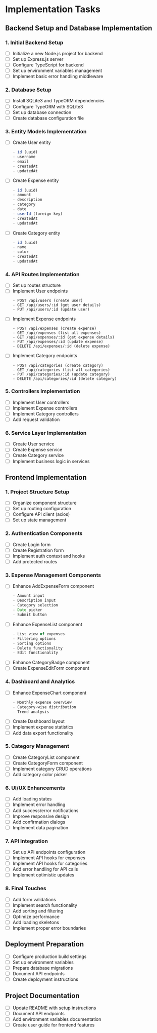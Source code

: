 # Implementation Tasks

## Backend Setup and Database Implementation

### 1. Initial Backend Setup
- [ ] Initialize a new Node.js project for backend
- [ ] Set up Express.js server
- [ ] Configure TypeScript for backend
- [ ] Set up environment variables management
- [ ] Implement basic error handling middleware

### 2. Database Setup
- [ ] Install SQLite3 and TypeORM dependencies
- [ ] Configure TypeORM with SQLite3
- [ ] Set up database connection
- [ ] Create database configuration file

### 3. Entity Models Implementation
- [ ] Create User entity
  ```typescript
  - id (uuid)
  - username
  - email
  - createdAt
  - updatedAt
  ```
- [ ] Create Expense entity
  ```typescript
  - id (uuid)
  - amount
  - description
  - category
  - date
  - userId (foreign key)
  - createdAt
  - updatedAt
  ```
- [ ] Create Category entity
  ```typescript
  - id (uuid)
  - name
  - color
  - createdAt
  - updatedAt
  ```

### 4. API Routes Implementation
- [ ] Set up routes structure
- [ ] Implement User endpoints
  ```
  - POST /api/users (create user)
  - GET /api/users/:id (get user details)
  - PUT /api/users/:id (update user)
  ```
- [ ] Implement Expense endpoints
  ```
  - POST /api/expenses (create expense)
  - GET /api/expenses (list all expenses)
  - GET /api/expenses/:id (get expense details)
  - PUT /api/expenses/:id (update expense)
  - DELETE /api/expenses/:id (delete expense)
  ```
- [ ] Implement Category endpoints
  ```
  - POST /api/categories (create category)
  - GET /api/categories (list all categories)
  - PUT /api/categories/:id (update category)
  - DELETE /api/categories/:id (delete category)
  ```

### 5. Controllers Implementation
- [ ] Implement User controllers
- [ ] Implement Expense controllers
- [ ] Implement Category controllers
- [ ] Add request validation

### 6. Service Layer Implementation
- [ ] Create User service
- [ ] Create Expense service
- [ ] Create Category service
- [ ] Implement business logic in services

## Frontend Implementation

### 1. Project Structure Setup
- [ ] Organize component structure
- [ ] Set up routing configuration
- [ ] Configure API client (axios)
- [ ] Set up state management

### 2. Authentication Components
- [ ] Create Login form
- [ ] Create Registration form
- [ ] Implement auth context and hooks
- [ ] Add protected routes

### 3. Expense Management Components
- [ ] Enhance AddExpenseForm component
  ```typescript
  - Amount input
  - Description input
  - Category selection
  - Date picker
  - Submit button
  ```
- [ ] Enhance ExpenseList component
  ```typescript
  - List view of expenses
  - Filtering options
  - Sorting options
  - Delete functionality
  - Edit functionality
  ```
- [ ] Enhance CategoryBadge component
- [ ] Create ExpenseEditForm component

### 4. Dashboard and Analytics
- [ ] Enhance ExpenseChart component
  ```typescript
  - Monthly expense overview
  - Category-wise distribution
  - Trend analysis
  ```
- [ ] Create Dashboard layout
- [ ] Implement expense statistics
- [ ] Add data export functionality

### 5. Category Management
- [ ] Create CategoryList component
- [ ] Create CategoryForm component
- [ ] Implement category CRUD operations
- [ ] Add category color picker

### 6. UI/UX Enhancements
- [ ] Add loading states
- [ ] Implement error handling
- [ ] Add success/error notifications
- [ ] Improve responsive design
- [ ] Add confirmation dialogs
- [ ] Implement data pagination

### 7. API Integration
- [ ] Set up API endpoints configuration
- [ ] Implement API hooks for expenses
- [ ] Implement API hooks for categories
- [ ] Add error handling for API calls
- [ ] Implement optimistic updates

### 8. Final Touches
- [ ] Add form validations
- [ ] Implement search functionality
- [ ] Add sorting and filtering
- [ ] Optimize performance
- [ ] Add loading skeletons
- [ ] Implement proper error boundaries

## Deployment Preparation
- [ ] Configure production build settings
- [ ] Set up environment variables
- [ ] Prepare database migrations
- [ ] Document API endpoints
- [ ] Create deployment instructions

## Project Documentation
- [ ] Update README with setup instructions
- [ ] Document API endpoints
- [ ] Add environment variables documentation
- [ ] Create user guide for frontend features